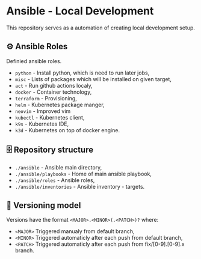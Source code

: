 Ansible - Local Development 
============
This repository serves as a automation of creating local development setup.

## ⚙️  Ansible Roles 

Definied ansible roles.

- `python` - Install python, which is need to run later jobs, 
- `misc` - Lists of packages which will be installed on given target,
- `act` - Run github actions localy,
- `docker` - Container technology,
- `terraform` - Provisioning,
- `helm` - Kubernetes package manger,
- `neovim` - Improved vim
- `kubectl` - Kubernetes client, 
- `k9s` - Kubernetes IDE,
- `k3d` - Kubernetes on top of docker engine.

## 🗄 Repository structure

- `./ansible` - Ansible main directory,
- `./ansible/playbooks` - Home of main ansible playbook,
- `./ansible/roles` - Ansible roles,
- `./ansible/inventories` - Ansible inventory - targets.

## 🔖 Versioning model

Versions have the format `<MAJOR>.<MINOR>(.<PATCH>)?` where:

- `<MAJOR>` Triggered manualy from default branch,
- `<MINOR>` Triggered automaticly after each push from default branch,
- `<PATCH>` Triggered automaticly after each push from fix/[0-9].[0-9].x branch.
